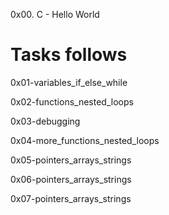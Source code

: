 0x00. C - Hello World
# Tasks follows

0x01-variables_if_else_while


0x02-functions_nested_loops


0x03-debugging

0x04-more_functions_nested_loops


0x05-pointers_arrays_strings


0x06-pointers_arrays_strings


0x07-pointers_arrays_strings
